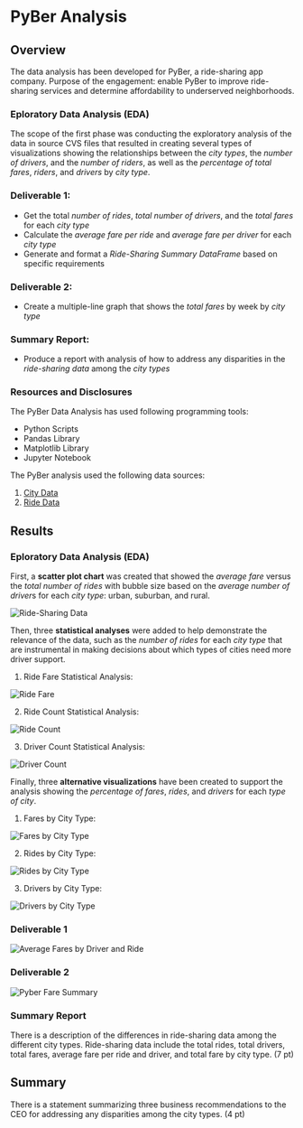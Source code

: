 # PyBer Analysis #

## Overview ##

The data analysis has been developed for PyBer, a ride-sharing app company. Purpose of the engagement: enable PyBer to improve ride-sharing services and determine affordability to underserved neighborhoods. 

### Eploratory Data Analysis (EDA) ###

The scope of the first phase was conducting the exploratory analysis of the data in source CVS files that resulted in creating several types of visualizations showing the relationships between the *city types*, the *number of drivers*, and the *number of riders*, as well as the *percentage of total fares*, *riders*, and *drivers* by *city type*.

### Deliverable 1: ###
- Get the total *number of rides*, *total number of drivers*, and the *total fares* for each *city type*
- Calculate the *average fare per ride* and *average fare per driver* for each *city type*
- Generate and format a *Ride-Sharing Summary DataFrame* based on specific requirements

### Deliverable 2: ###
- Create a multiple-line graph that shows the *total fares* by week by *city type*

### Summary Report: ###
- Produce a report with analysis of how to address any disparities in the *ride-sharing data* among the *city types*
 
### Resources and Disclosures ###
The PyBer Data Analysis has used  following programming tools: 
- Python Scripts
- Pandas Library
- Matplotlib Library
- Jupyter Notebook

The PyBer analysis used the following data sources:

1. [City Data](https://2u-data-curriculum-team.s3.amazonaws.com/dataviz-online/module_5/city_data.csv)
2. [Ride Data](https://2u-data-curriculum-team.s3.amazonaws.com/dataviz-online/module_5/ride_data.csv)

## Results ##

### Eploratory Data Analysis (EDA) ###

First, a **scatter plot chart** was created that showed the *average fare* versus the *total number of rides* with bubble size based on the *average number of driver*s for each *city type*: urban, suburban, and rural.

![Ride-Sharing Data](/analysis/Fig1.png)

Then, three **statistical analyses** were added to help demonstrate the relevance of the data, such as the *number of rides* for each *city type* that are instrumental in making decisions about which types of cities need more driver support.

   1. Ride Fare Statistical Analysis:

![Ride Fare](/analysis/Ride_Fare_Plot_Box.png)

   2. Ride Count Statistical Analysis:

![Ride Count](/analysis/Ride_Count_Box_Plot.png)

   3. Driver Count Statistical Analysis:

![Driver Count](/analysis/Driver_Count_Box_Plot.png)

Finally, three **alternative visualizations** have been created to support the analysis showing the *percentage of fares*, *rides*, and *drivers* for each *type of city*.

   1. Fares by City Type:

![Fares by City Type](/analysis/Fares_percent.png)

   2. Rides by City Type:

![Rides by City Type](/analysis/Rides_percent.png)

   3. Drivers by City Type:

![Drivers by City Type](/analysis/Fig7.png)

### Deliverable 1 ###

![Average Fares by Driver and Ride](/analysis/Deliverable1.png)

### Deliverable 2 ###

![Pyber Fare Summary](/analysis/PyBer_fare_summary.png)

### Summary Report ###

There is a description of the differences in ride-sharing data among the different city types. Ride-sharing data include the total rides, total drivers, total fares, average fare per ride and driver, and total fare by city type. (7 pt)

## Summary ##

There is a statement summarizing three business recommendations to the CEO for addressing any disparities among the city types. (4 pt)
